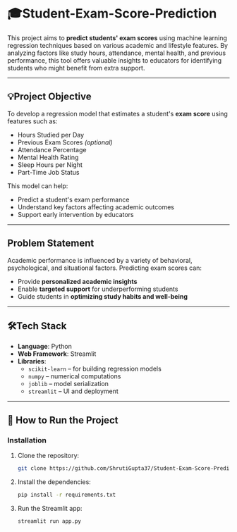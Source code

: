 # 🎓Student-Exam-Score-Prediction

This project aims to **predict students' exam scores** using machine learning regression techniques based on various academic and lifestyle features. By analyzing factors like study hours, attendance, mental health, and previous performance, this tool offers valuable insights to educators for identifying students who might benefit from extra support.

---

## 💡Project Objective

To develop a regression model that estimates a student's **exam score** using features such as:

- Hours Studied per Day
- Previous Exam Scores *(optional)*
- Attendance Percentage
- Mental Health Rating
- Sleep Hours per Night
- Part-Time Job Status

This model can help:
- Predict a student's exam performance
- Understand key factors affecting academic outcomes
- Support early intervention by educators

---

## Problem Statement

Academic performance is influenced by a variety of behavioral, psychological, and situational factors. Predicting exam scores can:
- Provide **personalized academic insights**
- Enable **targeted support** for underperforming students
- Guide students in **optimizing study habits and well-being**

---

## 🛠Tech Stack

- **Language**: Python  
- **Web Framework**: Streamlit  
- **Libraries**:
  - `scikit-learn` – for building regression models  
  - `numpy` – numerical computations  
  - `joblib` – model serialization  
  - `streamlit` – UI and deployment

---

## 🚀 How to Run the Project

### Installation

1. Clone the repository:
   ```bash
   git clone https://github.com/ShrutiGupta37/Student-Exam-Score-Prediction.git
    ```
2. Install the dependencies:
   ```bash
   pip install -r requirements.txt
    ```
3. Run the Streamlit app:
   ```bash
   streamlit run app.py
    ```
